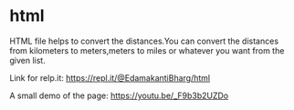 # html
HTML file helps to convert the distances.You can convert the distances from kilometers to meters,meters to miles or whatever you want from the given list.





Link for relp.it: https://repl.it/@EdamakantiBharg/html


A small demo of the page: https://youtu.be/_F9b3b2UZDo
